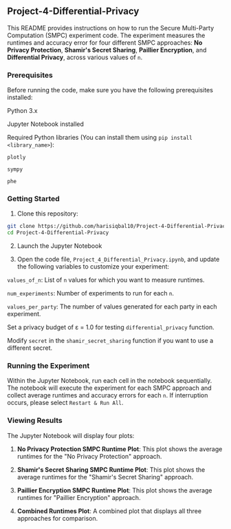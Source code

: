 ## Project-4-Differential-Privacy

This README provides instructions on how to run the Secure Multi-Party Computation (SMPC) experiment code. The experiment measures the runtimes and accuracy error for four different SMPC approaches: **No Privacy Protection**, **Shamir's Secret Sharing**, **Paillier Encryption**, and **Differential Privacy**, across various values of `n`.

### Prerequisites

Before running the code, make sure you have the following prerequisites installed:

Python 3.x

Jupyter Notebook installed

Required Python libraries (You can install them using `pip install <library_name>`):

`plotly`

`sympy`

`phe`

### Getting Started

1. Clone this repository:

```bash
git clone https://github.com/harisiqbal10/Project-4-Differential-Privacy.git
cd Project-4-Differential-Privacy
```
2. Launch the Jupyter Notebook
   
3. Open the code file, `Project_4_Differential_Privacy.ipynb`, and update the following variables to customize your experiment:

`values_of_n`: List of `n` values for which you want to measure runtimes.

`num_experiments`: Number of experiments to run for each `n`.

`values_per_party`: The number of values generated for each party in each experiment.

Set a privacy budget of ε = 1.0 for testing `differential_privacy` function.

Modify `secret` in the `shamir_secret_sharing` function if you want to use a different secret.

### Running the Experiment

Within the Jupyter Notebook, run each cell in the notebook sequentially. The notebook will execute the experiment for each SMPC approach and collect average runtimes and accuracy errors for each `n`. If interruption occurs, please select `Restart & Run All`.

### Viewing Results

The Jupyter Notebook will display four plots:

1. **No Privacy Protection SMPC Runtime Plot**: This plot shows the average runtimes for the "No Privacy Protection" approach.

2. **Shamir's Secret Sharing SMPC Runtime Plot**: This plot shows the average runtimes for the "Shamir's Secret Sharing" approach.

3. **Paillier Encryption SMPC Runtime Plot**: This plot shows the average runtimes for "Paillier Encryption" approach.

4. **Combined Runtimes Plot**: A combined plot that displays all three approaches for comparison.
